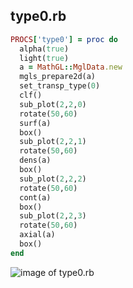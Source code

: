 
## type0.rb

```ruby
PROCS['type0'] = proc do
  alpha(true)
  light(true)
  a = MathGL::MglData.new
  mgls_prepare2d(a)
  set_transp_type(0)
  clf()
  sub_plot(2,2,0)
  rotate(50,60)
  surf(a)
  box()
  sub_plot(2,2,1)
  rotate(50,60)
  dens(a)
  box()
  sub_plot(2,2,2)
  rotate(50,60)
  cont(a)
  box()
  sub_plot(2,2,3)
  rotate(50,60)
  axial(a)
  box()
end
```
![image of type0.rb](https://raw.github.com/masa16/ruby-mathgl-sample/master/samples/type0/type0.png)
